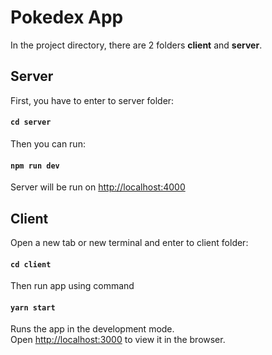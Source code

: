 # Pokedex App

In the project directory, there are 2 folders **client** and **server**.

## Server

First, you have to enter to server folder:
#### `cd server`

Then you can run:

#### `npm run dev`
Server will be run on [http://localhost:4000](http://localhost:4000)

## Client

Open a new tab or new terminal and enter to client folder:

#### `cd client`

Then run app using command

#### `yarn start`

Runs the app in the development mode.<br />
Open [http://localhost:3000](http://localhost:3000) to view it in the browser.
